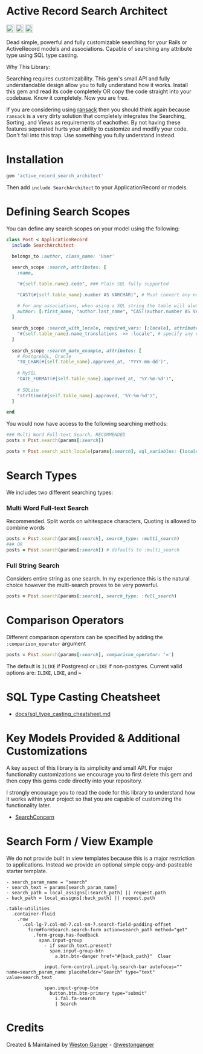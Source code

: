 # Active Record Search Architect

<a href="https://badge.fury.io/rb/active_record_search_architect" target="_blank"><img height="21" style='border:0px;height:21px;' border='0' src="https://badge.fury.io/rb/active_record_search_architect.svg" alt="Gem Version"></a>
<a href='https://travis-ci.com/westonganger/active_record_search_architect' target='_blank'><img height='21' style='border:0px;height:21px;' src='https://api.travis-ci.org/westonganger/active_record_search_architect.svg?branch=master' border='0' alt='Build Status' /></a>
<a href='https://rubygems.org/gems/active_record_search_architect' target='_blank'><img height='21' style='border:0px;height:21px;' src='https://ruby-gem-downloads-badge.herokuapp.com/active_record_search_architect?label=rubygems&type=total&total_label=downloads&color=brightgreen' border='0' alt='RubyGems Downloads' /></a>

Dead simple, powerful and fully customizable searching for your Rails or ActiveRecord models and associations. Capable of searching any attribute type using SQL type casting.

Why This Library:

Searching requires customizability. This gem's small API and fully understandable design allow you to fully understand how it works. Install this gem and read its code completely OR copy the code straight into your codebase. Know it completely. Now you are free.

If you are considering using [ransack](https://github.com/activerecord-hackery/ransack) then you should think again because `ransack` is a very dirty solution that completely integrates the Searching, Sorting, and Views as requirements of eachother. By not having these features seperated hurts your ability to customize and modify your code. Don't fall into this trap. Use something you fully understand instead.


# Installation

```ruby
gem 'active_record_search_architect'
```

Then add `include SearchArchitect` to your ApplicationRecord or models.

# Defining Search Scopes

You can define any search scopes on your model using the following:

```ruby
class Post < ApplicationRecord
  include SearchArchitect
  
  belongs_to :author, class_name: 'User'

  search_scope :search, attributes: [
    :name,

    "#{self.table.name}.code", ### Plain SQL fully supported

    "CAST(#{self.table_name}.number AS VARCHAR)", # Must convert any non-string fields for searching

    # For any associations, when using a SQL string the table will always be the "association name", not the literal table name, under the hood this is done using SQL aliases.
    author: [:first_name, "author.last_name", "CAST(author.number AS VARCHAR)"],
  ]
  
  search_scope :search_with_locale, required_vars: [:locale], attributes: [
    "#{self.table_name}.name_translations ->> :locale", # specify any variables as symbols, Ex. :locale
  ]
  
  search_scope :search_date_example, attributes: [
    # PostgreSQL, Oracle
    "TO_CHAR(#{self.table_name}.approved_at, 'YYYY-mm-dd')",
    
    # MySQL
    "DATE_FORMAT(#{self.table_name}.approved_at, '%Y-%m-%d')",
    
    # SQLite
    "strftime(#{self.table_name}.approved, '%Y-%m-%d')",
  ]

end
```

You would now have access to the following searching methods:

```ruby
### Multi Word Full-text Search, RECOMMENDED
posts = Post.search(params[:search])

posts = Post.search_with_locale(params[:search], sql_variables: {locale: @current_locale})
```

# Search Types

We includes two different searching types:

### Multi Word Full-text Search

Recommended. Split words on whitespace characters, Quoting is allowed to combine words

```ruby
posts = Post.search(params[:search], search_type: :multi_search)
### OR
posts = Post.search(params[:search]) # defaults to :multi_search
```

### Full String Search

Considers entire string as one search. In my experience this is the natural choice however the multi-search proves to be very powerful.
```ruby
posts = Post.search(params[:search], search_type: :full_search)
```

# Comparison Operators

Different comparison operators can be specified by adding the `:comparison_operator` argument

```ruby
posts = Post.search(params[:search], comparison_operator: '=')
```

The default is `ILIKE` if Postgresql or `LIKE` if non-postgres. Current valid options are: `ILIKE`, `LIKE`, and `=`

# SQL Type Casting Cheatsheet

- [docs/sql_type_casting_cheatsheet.md](./docs/sql_type_casting_cheatsheet.md)

# Key Models Provided & Additional Customizations

A key aspect of this library is its simplicity and small API. For major functionality customizations we encourage you to first delete this gem and then copy this gems code directly into your repository.

I strongly encourage you to read the code for this library to understand how it works within your project so that you are capable of customizing the functionality later.

- [SearchConcern](./lib/search_architect/concerns/search_scope_concern.rb)

# Search Form / View Example

We do not provide built in view templates because this is a major restriction to applications. Instead we provide an optional simple copy-and-pasteable starter template.

```slim
- search_param_name = "search"
- search_text = params[search_param_name]
- search_path = local_assigns[:search_path] || request.path
- back_path = local_assigns[:back_path] || request.path

.table-utilities
  .container-fluid
    .row
      .col-lg-7.col-md-7.col-sm-7.search-field-padding-offset
        form#formSearch.search-form action=search_path method="get" 
          .form-group.has-feedback
            span.input-group
              - if search_text.present?
                span.input-group-btn
                  a.btn.btn-danger href="#{back_path}"  Clear

              input.form-control.input-lg.search-bar autofocus="" name=search_param_name placeholder="Search" type="text" value=search_text

              span.input-group-btn
                button.btn.btn-primary type="submit"
                  i.fal.fa-search
                  | Search
```

# Credits

Created & Maintained by [Weston Ganger](https://westonganger.com) - [@westonganger](https://github.com/westonganger)
